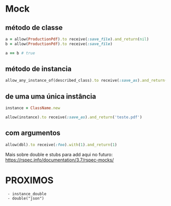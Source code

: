 # Mock

## método de classe
```ruby 
a = allow(ProductionPdf).to receive(:save_file).and_return(nil)
b = allow(ProductionPdf).to receive(:save_file)

a == b # true
```

## método de instancia
```ruby
allow_any_instance_of(described_class).to receive(:save_as).and_return('teste.pdf')
```

## de uma uma única instância
```ruby
instance = ClassName.new 

allow(instance).to receive(:save_as).and_return('teste.pdf')
```

## com argumentos

```ruby
allow(dbl).to receive(:foo).with(1).and_return(1)
```

Mais sobre double e stubs para add aqui no futuro: https://rspec.info/documentation/3.7/rspec-mocks/

# PROXIMOS

```
 - instance_double
 - double("json")
```
